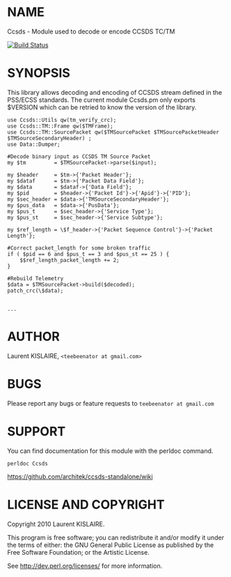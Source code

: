 # NAME

Ccsds - Module used to decode or encode CCSDS TC/TM

[![Build Status](https://secure.travis-ci.org/architek/ccsds-standalone.png?branch=master)](http://travis-ci.org/architek/ccsds-standalone)

# SYNOPSIS

This library allows decoding and encoding of CCSDS stream defined in the PSS/ECSS standards.
The current module Ccsds.pm only exports $VERSION which can be retried to know the version of the library. 

    use Ccsds::Utils qw(tm_verify_crc);
    use Ccsds::TM::Frame qw($TMFrame);
    use Ccsds::TM::SourcePacket qw($TMSourcePacket $TMSourcePacketHeader $TMSourceSecondaryHeader) ;
    use Data::Dumper;

    #Decode binary input as CCSDS TM Source Packet
    my $tm         = $TMSourcePacket->parse($input);

    my $header     = $tm->{'Packet Header'};
    my $dataf      = $tm->{'Packet Data Field'};
    my $data       = $dataf->{'Data Field'};
    my $pid        = $header->{'Packet Id'}->{'Apid'}->{'PID'};
    my $sec_header = $data->{'TMSourceSecondaryHeader'};
    my $pus_data   = $data->{'PusData'};
    my $pus_t      = $sec_header->{'Service Type'};
    my $pus_st     = $sec_header->{'Service Subtype'};

    my $ref_length = \$f_header->{'Packet Sequence Control'}->{'Packet Length'};

    #Correct packet_length for some broken traffic
    if ( $pid == 6 and $pus_t == 3 and $pus_st == 25 ) {
        $$ref_length_packet_length += 2;
    }

    #Rebuild Telemetry
    $data = $TMSourcePacket->build($decoded);
    patch_crc(\$data);
    

    ...

# AUTHOR

Laurent KISLAIRE, `<teebeenator at gmail.com>`

# BUGS

Please report any bugs or feature requests to `teebeenator at gmail.com`

# SUPPORT

You can find documentation for this module with the perldoc command.

    perldoc Ccsds

https://github.com/architek/ccsds-standalone/wiki


# LICENSE AND COPYRIGHT

Copyright 2010 Laurent KISLAIRE.

This program is free software; you can redistribute it and/or modify it
under the terms of either: the GNU General Public License as published
by the Free Software Foundation; or the Artistic License.

See http://dev.perl.org/licenses/ for more information.




